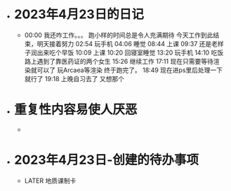 - # 2023年4月23日的日记
	- 00:00
	  我还咋工作。。。
	  跑小样的时间总是令人充满期待
	  今天工作到此结束，明天接着努力
	  02:54
	  玩手机
	  04:06
	  睡觉
	  08:44
	  上课
	  09:37
	  还是老样子润出来吃个早饭
	  10:09
	  上课
	  10:20
	  回寝室睡觉
	  13:20
	  玩手机
	  14:10
	  吃饭
	  路上遇到了靠医药证的两个女生
	  15:26
	  继续工作
	  17:11
	  现在只需要等待渲染就可以了
	  玩Arcaea等渲染
	  终于跑完了。
	  18:49
	  现在进ps里后处理一下就行了
	  19:18
	  上晚自习去了
	  又想那个
- # 重复性内容易使人厌恶
	-
- # 2023年4月23日-创建的待办事项
	- LATER 地质课制卡